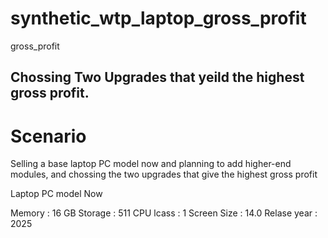 # synthetic_wtp_laptop_gross_profit
gross_profit

## Chossing Two Upgrades that yeild the highest gross profit.

# Scenario

Selling a base laptop PC model now and planning to add higher-end modules, and chossing the two upgrades that give the highest gross profit

Laptop PC model Now

Memory : 16 GB
Storage : 511
CPU lcass : 1
Screen Size : 14.0
Relase year : 2025




